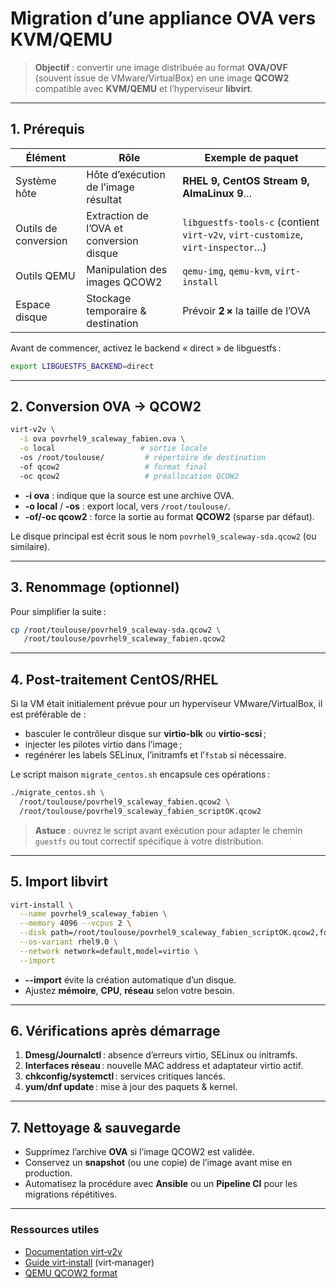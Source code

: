 # Migration d’une appliance OVA vers KVM/QEMU

> **Objectif** : convertir une image distribuée au format **OVA/OVF** (souvent issue de VMware/VirtualBox) en une image **QCOW2** compatible avec **KVM/QEMU** et l’hyperviseur **libvirt**.

---

## 1. Prérequis

| Élément              | Rôle                                     | Exemple de paquet                                                               |
| -------------------- | ---------------------------------------- | ------------------------------------------------------------------------------- |
| Système hôte         | Hôte d’exécution de l’image résultat     | **RHEL 9, CentOS Stream 9, AlmaLinux 9**…                                       |
| Outils de conversion | Extraction de l’OVA et conversion disque | `libguestfs-tools-c` (contient `virt-v2v`, `virt-customize`, `virt-inspector`…) |
| Outils QEMU          | Manipulation des images QCOW2            | `qemu-img`, `qemu-kvm`, `virt-install`                                          |
| Espace disque        | Stockage temporaire & destination        | Prévoir **2 ×** la taille de l’OVA                                              |

Avant de commencer, activez le backend « direct » de libguestfs :

```bash
export LIBGUESTFS_BACKEND=direct
```

---

## 2. Conversion OVA → QCOW2

```bash
virt-v2v \
  -i ova povrhel9_scaleway_fabien.ova \
  -o local                   # sortie locale
  -os /root/toulouse/         # répertoire de destination
  -of qcow2                   # format final
  -oc qcow2                   # préallocation QCOW2
```

* **-i ova** : indique que la source est une archive OVA.
* **-o local** / **-os** : export local, vers `/root/toulouse/`.
* **-of/-oc qcow2** : force la sortie au format **QCOW2** (sparse par défaut).

Le disque principal est écrit sous le nom `povrhel9_scaleway-sda.qcow2` (ou similaire).

---

## 3. Renommage (optionnel)

Pour simplifier la suite :

```bash
cp /root/toulouse/povrhel9_scaleway-sda.qcow2 \
   /root/toulouse/povrhel9_scaleway_fabien.qcow2
```

---

## 4. Post‑traitement CentOS/RHEL

Si la VM était initialement prévue pour un hyperviseur VMware/VirtualBox, il est préférable de :

* basculer le contrôleur disque sur **virtio‑blk** ou **virtio‑scsi** ;
* injecter les pilotes virtio dans l’image ;
* regénérer les labels SELinux, l’initramfs et l’`fstab` si nécessaire.

Le script maison `migrate_centos.sh` encapsule ces opérations :

```bash
./migrate_centos.sh \
  /root/toulouse/povrhel9_scaleway_fabien.qcow2 \
  /root/toulouse/povrhel9_scaleway_fabien_scriptOK.qcow2
```

> **Astuce** : ouvrez le script avant exécution pour adapter le chemin `guestfs` ou tout correctif spécifique à votre distribution.

---

## 5. Import libvirt

```bash
virt-install \
  --name povrhel9_scaleway_fabien \
  --memory 4096 --vcpus 2 \
  --disk path=/root/toulouse/povrhel9_scaleway_fabien_scriptOK.qcow2,format=qcow2,cache=none \
  --os-variant rhel9.0 \
  --network network=default,model=virtio \
  --import
```

* **--import** évite la création automatique d’un disque.
* Ajustez **mémoire**, **CPU**, **réseau** selon votre besoin.

---

## 6. Vérifications après démarrage

1. **Dmesg/Journalctl** : absence d’erreurs virtio, SELinux ou initramfs.
2. **Interfaces réseau** : nouvelle MAC address et adaptateur virtio actif.
3. **chkconfig/systemctl** : services critiques lancés.
4. **yum/dnf update** : mise à jour des paquets & kernel.

---

## 7. Nettoyage & sauvegarde

* Supprimez l’archive **OVA** si l’image QCOW2 est validée.
* Conservez un **snapshot** (ou une copie) de l’image avant mise en production.
* Automatisez la procédure avec **Ansible** ou un **Pipeline CI** pour les migrations répétitives.

---

### Ressources utiles

* [Documentation virt‑v2v](https://libguestfs.org/virt-v2v.1.html)
* [Guide virt‑install](https://virt-manager.org/) (virt‑manager)
* [QEMU QCOW2 format](https://wiki.qemu.org/Documentation/Storage)
